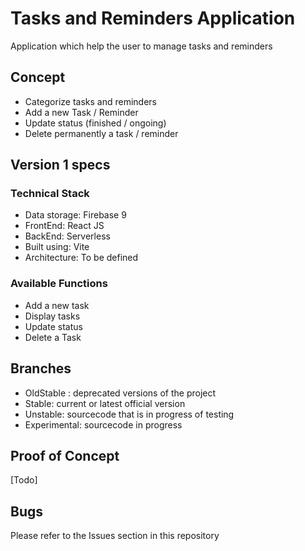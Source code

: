 # Tasks and Reminders Application #

Application which help the user to manage tasks and reminders

## Concept ##
- Categorize tasks and reminders 
- Add a new Task / Reminder
- Update status (finished / ongoing)
- Delete permanently a task / reminder


## Version 1 specs ##

### Technical Stack ###
* Data storage: Firebase 9 
* FrontEnd: React JS 
* BackEnd: Serverless
* Built using: Vite
* Architecture: To be defined 

### Available Functions ###
* Add a new task
* Display tasks
* Update status
* Delete a Task


## Branches ##
* OldStable : deprecated versions of the project
* Stable: current or latest official version
* Unstable: sourcecode that is in progress of testing
* Experimental: sourcecode in progress


## Proof of Concept ##
[Todo]


## Bugs ##
Please refer to the Issues section in this repository

